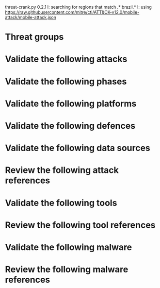 threat-crank.py 0.2.1
I: searching for regions that match .* brazil.*
I: using https://raw.githubusercontent.com/mitre/cti/ATT&CK-v12.0/mobile-attack/mobile-attack.json
# Threat groups


# Validate the following attacks


# Validate the following phases


# Validate the following platforms


# Validate the following defences


# Validate the following data sources


# Review the following attack references


# Validate the following tools


# Review the following tool references


# Validate the following malware


# Review the following malware references


